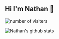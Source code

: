 ## Hi I'm Nathan 👋

![number of visiters](https://visitor-badge.laobi.icu/badge?page_id=nathan13888.visiter.badge)

![Nathan's github stats](https://github-readme-stats.vercel.app/api?username=Nathan13888&show_icons=true&title_color=fff&icon_color=87CEFA&text_color=9f9f9f&bg_color=151515)
